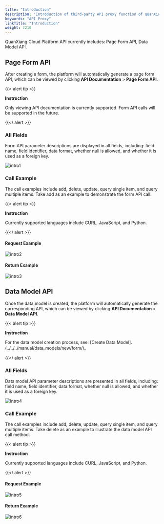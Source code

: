 ```yaml
---
title: "Introduction"
description: "Introduction of third-party API proxy function of QuanXiang Cloud Platform"
keywords: "API Proxy"
linkTitle: "Introduction"
weight: 7210
---
```


QuanXiang Cloud Platform API currently includes: Page Form API, Data Model API.

## Page Form API

After creating a form, the platform will automatically generate a page form API, which can be viewed by clicking **API Documentation** > **Page Form API**.

{{< alert tip >}}

**Instruction**

Only viewing API documentation is currently supported. Form API calls will be supported in the future.

{{</ alert >}}

### All Fields

Form API parameter descriptions are displayed in all fields, including: field name, field identifier, data format, whether null is allowed, and whether it is used as a foreign key.

![intro1](/images/api/platform/intro1.png)

### Call Example

The call examples include add, delete, update, query single item, and query multiple items. Take add as an example to demonstrate the form API call.

{{< alert tip >}}

**Instruction**

Currently supported languages include CURL, JavaScript, and Python.

{{</ alert >}}

#### Request Example

![intro2](/images/api/platform/intro2.png)

#### Return Example

![intro3](/images/api/platform/intro3.png)



## Data Model API

Once the data model is created, the platform will automatically generate the corresponding API, which can be viewed by clicking **API Documentation** > **Data Model API**.

{{< alert tip >}}

**Instruction**

For the data model creation process, see: [Create Data Model].(../../../manual/data_models/new/form/)。

{{</ alert >}}

### All Fields

Data model API parameter descriptions are presented in all fields, including: field name, field identifier, data format, whether null is allowed, and whether it is used as a foreign key.

![intro4](/images/api/platform/intro4.png)

### Call Example

The call examples include add, delete, update, query single item, and query multiple items. Take delete as an example to illustrate the data model API call method.

{{< alert tip >}}

**Instruction**

Currently supported languages include CURL, JavaScript, and Python.

{{</ alert >}}

#### Request Example

![intro5](/images/api/platform/intro5.png)

#### Return Example

![intro6](/images/api/platform/intro6.png)

